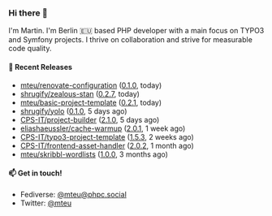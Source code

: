 ### Hi there 👋

I'm Martin. I'm Berlin 🇪🇺 based PHP developer with a main focus on TYPO3 and Symfony projects. I thrive on
collaboration and strive for measurable code quality.

#### 🚀 Recent Releases

- [mteu/renovate-configuration](https://github.com/mteu/renovate-configuration) ([0.1.0](https://github.com/mteu/renovate-configuration/releases/tag/0.1.0), today)
- [shrugify/zealous-stan](https://github.com/shrugify/zealous-stan) ([0.2.7](https://github.com/shrugify/zealous-stan/releases/tag/0.2.7), today)
- [mteu/basic-project-template](https://github.com/mteu/basic-project-template) ([0.2.1](https://github.com/mteu/basic-project-template/releases/tag/0.2.1), today)
- [shrugify/yolo](https://github.com/shrugify/yolo) ([0.1.0](https://github.com/shrugify/yolo/releases/tag/0.1.0), 5 days ago)
- [CPS-IT/project-builder](https://github.com/CPS-IT/project-builder) ([2.1.0](https://github.com/CPS-IT/project-builder/releases/tag/2.1.0), 5 days ago)
- [eliashaeussler/cache-warmup](https://github.com/eliashaeussler/cache-warmup) ([2.0.1](https://github.com/eliashaeussler/cache-warmup/releases/tag/2.0.1), 1 week ago)
- [CPS-IT/typo3-project-template](https://github.com/CPS-IT/typo3-project-template) ([1.5.3](https://github.com/CPS-IT/typo3-project-template/releases/tag/1.5.3), 2 weeks ago)
- [CPS-IT/frontend-asset-handler](https://github.com/CPS-IT/frontend-asset-handler) ([2.0.2](https://github.com/CPS-IT/frontend-asset-handler/releases/tag/2.0.2), 1 month ago)
- [mteu/skribbl-wordlists](https://github.com/mteu/skribbl-wordlists) ([1.0.0](https://github.com/mteu/skribbl-wordlists/releases/tag/1.0.0), 3 months ago)

#### 📫 Get in touch!

- Fediverse: [@mteu@phpc.social](https://phpc.social/@mteu)
- Twitter: [@mteu](https://twitter.com/mteu)
